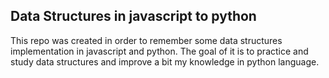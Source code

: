 ## Data Structures in javascript to python

This repo was created in order to remember some data structures implementation in javascript and python. The goal of it is to practice and study data structures and improve a bit my knowledge in python language.
